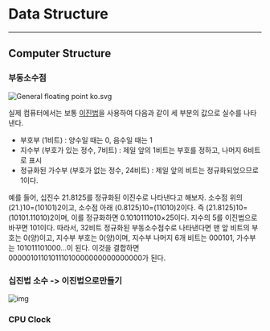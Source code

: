 # Data Structure
* * *
## Computer Structure

### 부동소수점

![General floating point ko.svg](https://upload.wikimedia.org/wikipedia/commons/thumb/8/88/General_floating_point_ko.svg/500px-General_floating_point_ko.svg.png)

실제 컴퓨터에서는 보통 [이진법](https://ko.wikipedia.org/wiki/이진법)을 사용하여 다음과 같이 세 부분의 값으로 실수를 나타낸다.

- 부호부 (1비트) : 양수일 때는 0, 음수일 때는 1
- 지수부 (부호가 있는 정수, 7비트) : 제일 앞의 1비트는 부호를 정하고, 나머지 6비트로 표시
- 정규화된 가수부 (부호가 없는 정수, 24비트) : 제일 앞의 비트는 정규화되었으므로 1이다.

예를 들어, 십진수 21.8125를 정규화된 이진수로 나타낸다고 해보자. 소수점 위의 (21.)10=(10101)2이고, 소수점 아래 (0.8125)10=(11010)2이다. 즉 (21.8125)10=(10101.11010)2이며, 이를 정규화하면 0.1010111010×25이다. 지수의 5를 이진법으로 바꾸면 101이다. 따라서, 32비트 정규화된 부동소수점수로 나타낸다면 맨 앞 비트의 부호는 0(양)이고, 지수부 부호는 0(양)이며, 지수부 나머지 6개 비트는 000101, 가수부는 101011101000…이 된다. 이것을 결합하면 000001011010111010000000000000000가 된다.

### 십진법 소수 -> 이진법으로만들기

![img](http://ncc.phinf.naver.net/ncc02/2011/7/25/198/6-2.jpg)

### CPU Clock
